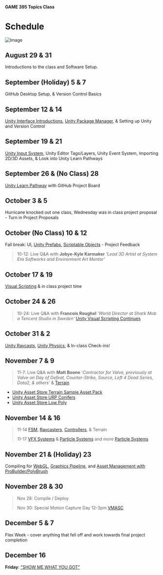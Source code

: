 #### GAME 395 Topics Class

# Schedule

![Image](./Images/PorcupineLoot-01.png)

## August 29 & 31

Introductions to the class and Software Setup.

## September (Holiday) 5 & 7

GitHub Desktop Setup, & Version Control Basics

## September 12 & 14

[Unity Interface Introductions](https://learn.unity.com/pathway/unity-essentials), [Unity Package Manager](https://learn.unity.com/tutorial/the-package-manager#5f6060d2edbc2a001ee93971), & Setting up Unity and Version Control

## September 19 & 21

[Unity Input System](https://learn.unity.com/project/using-the-input-system-in-unity), Unity Editor Tags/Layers, Unity Event System, Importing 2D/3D Assets, & Look into Unity Learn Pathways

## September 26 & (No Class) 28

[Unity Learn Pathway](https://learn.unity.com/pathways) with GitHub Project Board

## October 3 & 5

Hurricane knocked out one class, Wednesday was in class project proposal - Turn in Project Proposals

## October (No Class) 10 & 12

Fall break: UI, [Unity Prefabs](https://learn.unity.com/tutorial/introduction-to-nested-prefabs), [Scriptable Objects](https://learn.unity.com/tutorial/introduction-to-scriptable-objects) - Project Feedback
>10-12: Live Q&A with **Jobye-Kyle Karmaker** *'Lead 3D Artist at System Era Softworks and Environment Art Mentor'*

## October 17 & 19

[Visual Scripting](https://learn.unity.com/project/visual-scripting-application-clive-the-cat-s-visual-crypting) & in class project time

## October 24 & 26

>10-24: Live Q&A with **Francois Roughol** *'World Director at Shark Mob a Tencent Studio in Sweden'*
[Unity Visual Scripting Continues](https://github.com/avashly/unity-visualscripting-samples)

## October 31 & 2

[Unity Raycasts](https://learn.unity.com/tutorial/karting-mod-smart-karts-training-guide), [Unity Physics](https://learn.unity.com/tutorial/intro-to-the-unity-physics-engine-2019-3), & In-class Check-ins!

## November 7 & 9

>11-7: Live Q&A with **Matt Boone** '*Contractor for Valve, previously at Valve on Day of Defeat, Counter-Strike, Source, Left 4 Dead Series, Dota2, & others*' & [Terrain](https://learn.unity.com/project/introduction-to-terrain-editor) 
* [Unity Asset Store Terrain Sample Asset Pack](https://assetstore.unity.com/packages/3d/environments/landscapes/terrain-sample-asset-pack-145808)
* [Unity Asset Store URP Conifers](https://assetstore.unity.com/packages/3d/vegetation/trees/conifers-botd-142076)
* [Unity Asset Store Low Poly](https://assetstore.unity.com/packages/vfx/shaders/low-poly-wind-182586#description)

## November 14 & 16

> 11-14 [FSM](https://github.com/jshull/FP_State.git), [Raycasters](https://github.com/jshull/FP_Ray.git), [Controllers](https://github.com/jshull/FP_Control.git), & Terrain
> 
> 11-17 [VFX Systems](https://learn.unity.com/tutorial/september-21-vfx-graph#) & [Particle Systems](https://learn.unity.com/project/creative-core-vfx) and more [Particle Systems](https://learn.unity.com/project/getting-started-with-particle-systems)

## November 21 & (Holiday) 23

Compiling for [WebGL](https://learn.unity.com/tutorial/creating-and-publishing-webgl-builds/?tab=overview#), [Graphics Pipeline](https://learn.unity.com/project/up-and-running-with-urp), and [Asset Management with ProBuilder/PolyBrush](https://learn.unity.com/project/asset-management-with-fbx-exporter-probuilder-and-polybrush)

## November 28 & 30

> Nov 28: Compile / Deploy
> 
> Nov 30: Special Motion Capture Day 12-3pm [VMASC](https://www.google.com/maps/place/Old+Dominion+University+Virginia+Modeling,+Analysis,+and+Simulation+Center/@36.8693533,-76.4204967,17z/data=!3m1!4b1!4m5!3m4!1s0x89ba9f9baea2fb65:0x8d6eec4c5bf95e33!8m2!3d36.869349!4d-76.418308)

## December 5 & 7

Flex Week - cover anything that fell off and work towards final project completion

## December 16

**Friday**: ["SHOW ME WHAT YOU GOT"](https://www.youtube.com/watch?v=m1fZ7Ap6ebs)
